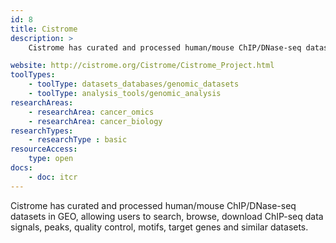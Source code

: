 ```yaml
---
id: 8
title: Cistrome
description: >
    Cistrome has curated and processed human/mouse ChIP/DNase-seq datasets in Gene Expression  Omnibus (GEO ), allowing users to search, browse, download ChIP-seq data signals, peaks, quality control, motifs, target genes and similar datasets.

website: http://cistrome.org/Cistrome/Cistrome_Project.html
toolTypes:
    - toolType: datasets_databases/genomic_datasets
    - toolType: analysis_tools/genomic_analysis
researchAreas:
    - researchArea: cancer_omics
    - researchArea: cancer_biology
researchTypes:
    - researchType : basic
resourceAccess:
    type: open
docs:
    - doc: itcr        
---
```

Cistrome has curated and processed human/mouse ChIP/DNase-seq datasets in GEO, allowing users to search, browse, download ChIP-seq data signals, peaks, quality control, motifs, target genes and similar datasets.
